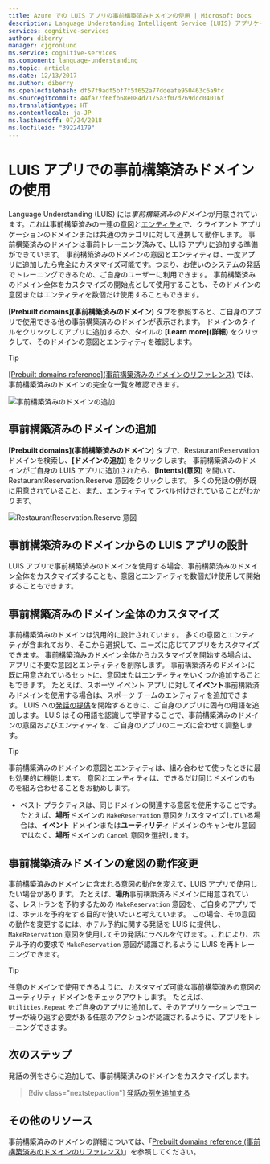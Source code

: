 ```yaml
---
title: Azure での LUIS アプリの事前構築済みドメインの使用 | Microsoft Docs
description: Language Understanding Intelligent Service (LUIS) アプリケーションで事前構築済みのドメインを使用する方法を説明します。
services: cognitive-services
author: diberry
manager: cjgronlund
ms.service: cognitive-services
ms.component: language-understanding
ms.topic: article
ms.date: 12/13/2017
ms.author: diberry
ms.openlocfilehash: df57f9adf5bf7f5f652a77ddeafe950463c6a9fc
ms.sourcegitcommit: 44fa77f66fb68e084d7175a3f07d269dcc04016f
ms.translationtype: HT
ms.contentlocale: ja-JP
ms.lasthandoff: 07/24/2018
ms.locfileid: "39224179"
---
```

# <a name="use-prebuilt-domains-in-luis-apps"></a>LUIS アプリでの事前構築済みドメインの使用  

Language Understanding (LUIS) には*事前構築済みのドメイン*が用意されています。これは事前構築済みの一連の[意図](luis-how-to-add-intents.md)と[エンティティ](luis-concept-entity-types.md)で、クライアント アプリケーションのドメインまたは共通のカテゴリに対して連携して動作します。 事前構築済みのドメインは事前トレーニング済みで、LUIS アプリに追加する準備ができています。 事前構築済みのドメインの意図とエンティティは、一度アプリに追加したら完全にカスタマイズ可能です。つまり、お使いのシステムの発話でトレーニングできるため、ご自身のユーザーに利用できます。 事前構築済みのドメイン全体をカスタマイズの開始点として使用することも、そのドメインの意図またはエンティティを数個だけ使用することもできます。 

**[Prebuilt domains]\(事前構築済みのドメイン\)** タブを参照すると、ご自身のアプリで使用できる他の事前構築済みのドメインが表示されます。 ドメインのタイルをクリックしてアプリに追加するか、タイルの **[Learn more]\(詳細\)** をクリックして、そのドメインの意図とエンティティを確認します。

> [!TIP]
> [[Prebuilt domains reference]\(事前構築済みのドメインのリファレンス\)](./luis-reference-prebuilt-domains.md) では、事前構築済みのドメインの完全な一覧を確認できます。

![事前構築済みのドメインの追加](./media/luis-how-to-prebuilt-domain-entities/add-prebuilt-domain.png)


## <a name="add-a-prebuilt-domain"></a>事前構築済みのドメインの追加
**[Prebuilt domains]\(事前構築済みのドメイン\)** タブで、RestaurantReservation ドメインを検索し、**[ドメインの追加]** をクリックします。 事前構築済みのドメインがご自身の LUIS アプリに追加されたら、**[Intents]\(意図\)** を開いて、RestaurantReservation.Reserve 意図をクリックします。 多くの発話の例が既に用意されていること、また、エンティティでラベル付けされていることがわかります。

![RestaurantReservation.Reserve 意図](./media/luis-how-to-prebuilt-domain-entities/prebuilt-domain-restaurant-reservation.png)


## <a name="designing-luis-apps-from-prebuilt-domains"></a>事前構築済みのドメインからの LUIS アプリの設計
LUIS アプリで事前構築済みのドメインを使用する場合、事前構築済みのドメイン全体をカスタマイズすることも、意図とエンティティを数個だけ使用して開始することもできます。

## <a name="customizing-an-entire-prebuilt-domain"></a>事前構築済みのドメイン全体のカスタマイズ
事前構築済みのドメインは汎用的に設計されています。 多くの意図とエンティティが含まれており、そこから選択して、ニーズに応じてアプリをカスタマイズできます。 事前構築済みのドメイン全体からカスタマイズを開始する場合は、アプリに不要な意図とエンティティを削除します。 事前構築済みのドメインに既に用意されているセットに、意図またはエンティティをいくつか追加することもできます。 たとえば、スポーツ イベント アプリに対して**イベント**事前構築済みドメインを使用する場合は、スポーツ チームのエンティティを追加できます。 LUIS への[発話の提供](luis-how-to-add-example-utterances.md)を開始するときに、ご自身のアプリに固有の用語を追加します。 LUIS はその用語を認識して学習することで、事前構築済みのドメインの意図およびエンティティを、ご自身のアプリのニーズに合わせて調整します。 

> [!TIP]
> 事前構築済みのドメインの意図とエンティティは、組み合わせて使ったときに最も効果的に機能します。 意図とエンティティは、できるだけ同じドメインのものを組み合わせることをお勧めします。
> * ベスト プラクティスは、同じドメインの関連する意図を使用することです。 たとえば、**場所**ドメインの `MakeReservation` 意図をカスタマイズしている場合は、**イベント** ドメインまたは**ユーティリティ** ドメインのキャンセル意図ではなく、**場所**ドメインの `Cancel` 意図を選択します。

## <a name="changing-the-behavior-of-a-prebuilt-domain-intent"></a>事前構築済みドメインの意図の動作変更
事前構築済みのドメインに含まれる意図の動作を変えて、LUIS アプリで使用したい場合があります。 たとえば、**場所**事前構築済みドメインに用意されている、レストランを予約するための `MakeReservation` 意図を、ご自身のアプリでは、ホテルを予約をする目的で使いたいと考えています。 この場合、その意図の動作を変更するには、ホテル予約に関する発話を LUIS に提供し、`MakeReservation` 意図を使用してその発話にラベルを付けます。これにより、ホテル予約の要求で `MakeReservation` 意図が認識されるように LUIS を再トレーニングできます。

> [!TIP]
> 任意のドメインで使用できるように、カスタマイズ可能な事前構築済みの意図のユーティリティ ドメインをチェックアウトします。 たとえば、`Utilities.Repeat` をご自身のアプリに追加して、そのアプリケーションでユーザーが繰り返す必要がある任意のアクションが認識されるように、アプリをトレーニングできます。


## <a name="next-step"></a>次のステップ

発話の例をさらに追加して、事前構築済みのドメインをカスタマイズします。

> [!div class="nextstepaction"]
> [発話の例を追加する](./luis-how-to-add-example-utterances.md)

## <a name="additional-resources"></a>その他のリソース

事前構築済みのドメインの詳細については、「[Prebuilt domains reference (事前構築済みのドメインのリファレンス)](./luis-reference-prebuilt-domains.md)」を参照してください。

